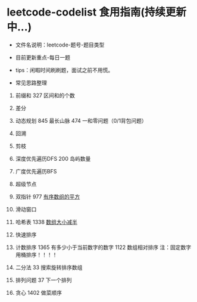 # leetcode-codelist 食用指南(持续更新中...)

- 文件名说明：leetcode-题号-题目类型
- 目前更新重点-每日一题 
- tips：闲暇时间刷刷题，面试之前不用慌。

- 常见思路整理  
1. 前缀和
	327 区间和的个数
2. 差分

3. 动态规划
	845 最长山脉
	474 一和零问题（0/1背包问题）
4. 回溯

5. 剪枝

6. 深度优先遍历DFS
	200 岛屿数量

7. 广度优先遍历BFS

8. 超级节点

9. 双指针
	977 [有序数组的平方](https://github.com/Oakenshield-Su/leetcode-codelist/blob/master/leetcode-977-array.cpp)

10. 滑动窗口

11. 哈希表
	1338 [数组大小减半](https://github.com/Oakenshield-Su/leetcode-codelist/blob/master/leetcode-1338-hash.cpp)

12. 快速排序

13. 计数排序
	1365 有多少小于当前数字的数字
	1122 数组相对排序
	注：固定数字用桶排序！！！！

14. 二分法
	33 搜索旋转排序数组

15. 排列问题
	37 下一个排列

16. 贪心
	1402 做菜顺序